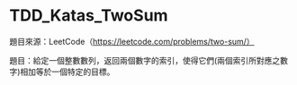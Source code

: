 # TDD_Katas_TwoSum

題目來源：LeetCode（https://leetcode.com/problems/two-sum/）  

題目：給定一個整數數列，返回兩個數字的索引，使得它們(兩個索引所對應之數字)相加等於一個特定的目標。
